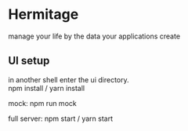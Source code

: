 # Hermitage

manage your life by the data your applications create

## UI setup

in another shell enter the ui directory.  
npm install / yarn install  

mock:
npm run mock

full server:
npm start / yarn start  

